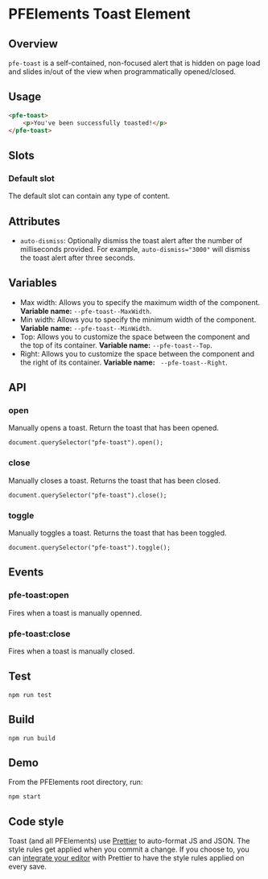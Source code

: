 # PFElements Toast Element

## Overview

`pfe-toast` is a self-contained, non-focused alert that is hidden on page load and slides in/out of the view when programmatically opened/closed.

## Usage

```html
<pfe-toast>
    <p>You've been successfully toasted!</p>
</pfe-toast>
```

## Slots

### Default slot
The default slot can contain any type of content.

## Attributes

- `auto-dismiss`: Optionally dismiss the toast alert after the number of milliseconds provided. For example, `auto-dismiss="3000"` will dismiss the toast alert after three seconds.

## Variables

- Max width: Allows you to specify the maximum width of the component. **Variable name:** `--pfe-toast--MaxWidth`.
- Min width: Allows you to specify the minimum width of the component. **Variable name:** `--pfe-toast--MinWidth`.
- Top: Allows you to customize the space between the component and the top of its container. **Variable name:** `--pfe-toast--Top`.
- Right: Allows you to customize the space between the component and the right of its container. **Variable name:** ` --pfe-toast--Right`.

## API

### open

Manually opens a toast. Return the toast that has been opened.

```
document.querySelector("pfe-toast").open();
```

### close

Manually closes a toast. Returns the toast that has been closed.

```
document.querySelector("pfe-toast").close();
```

### toggle

Manually toggles a toast. Returns the toast that has been toggled.

```
document.querySelector("pfe-toast").toggle();
```

## Events

### pfe-toast:open
Fires when a toast is manually openned.


### pfe-toast:close
Fires when a toast is manually closed.

## Test

    npm run test

## Build

    npm run build

## Demo

From the PFElements root directory, run:

    npm start

## Code style

Toast (and all PFElements) use [Prettier][prettier] to auto-format JS and JSON. The style rules get applied when you commit a change. If you choose to, you can [integrate your editor][prettier-ed] with Prettier to have the style rules applied on every save.

[prettier]: https://github.com/prettier/prettier/
[prettier-ed]: https://prettier.io/docs/en/editors.html
[web-component-tester]: https://github.com/Polymer/web-component-tester
